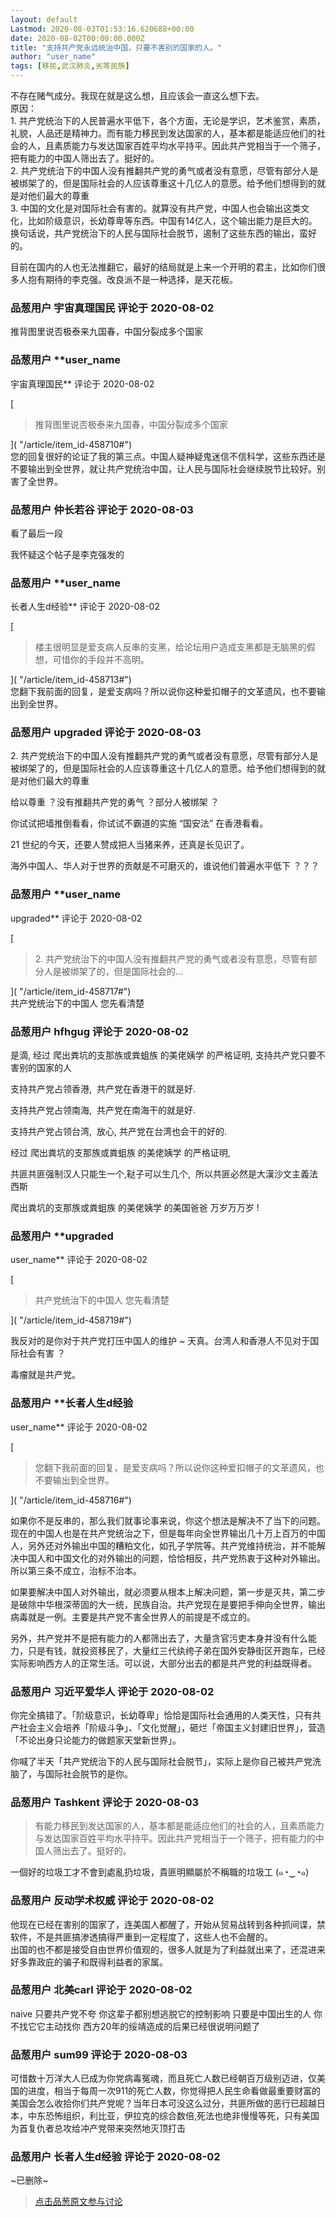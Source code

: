 ```yaml
---
layout: default
Lastmod: 2020-08-03T01:53:16.620688+00:00
date: 2020-08-02T00:00:00.000Z
title: "支持共产党永远统治中国，只要不害别的国家的人。"
author: "user_name"
tags: [移民,武汉肺炎,劣等民族]
---
```


不存在赌气成分。我现在就是这么想，且应该会一直这么想下去。  
原因：  
1\. 共产党统治下的人民普遍水平低下，各个方面，无论是学识，艺术鉴赏，素质，礼貌，人品还是精神力。而有能力移民到发达国家的人，基本都是能适应他们的社会的人，且素质能力与发达国家百姓平均水平持平。因此共产党相当于一个筛子，把有能力的中国人筛出去了。挺好的。  
2\. 共产党统治下的中国人没有推翻共产党的勇气或者没有意愿，尽管有部分人是被绑架了的，但是国际社会的人应该尊重这十几亿人的意愿。给予他们想得到的就是对他们最大的尊重  
3\. 中国的文化是对国际社会有害的。就算没有共产党，中国人也会输出这类文化，比如阶级意识，长幼尊卑等东西。中国有14亿人，这个输出能力是巨大的。换句话说，共产党统治下的人民与国际社会脱节，遏制了这些东西的输出，蛮好的。  
  
目前在国内的人也无法推翻它，最好的结局就是上来一个开明的君主，比如你们很多人抱有期待的李克强。改良派不是一种选择，是天花板。

            
### 品葱用户 **宇宙真理国民** 评论于 2020-08-02
        
推背图里说否极泰来九国春，中国分裂成多个国家
        


            
### 品葱用户 **user_name 
宇宙真理国民** 评论于 2020-08-02
        
[

> 推背图里说否极泰来九国春，中国分裂成多个国家

]( "/article/item_id-458710#")  
您的回复很好的论证了我的第三点。中国人疑神疑鬼迷信不信科学，这些东西还是不要输出到全世界，就让共产党统治中国，让人民与国际社会继续脱节比较好。别害了全世界。
        


            
### 品葱用户 **仲长若谷** 评论于 2020-08-03
        
看了最后一段  
  
我怀疑这个帖子是李克强发的
        


            
### 品葱用户 **user_name 
长者人生d经验** 评论于 2020-08-02
        
[

> 楼主很明显是爱支病人反串的支黑，给论坛用户造成支黑都是无脑黑的假想，可惜你的手段并不高明。

]( "/article/item_id-458713#")  
您翻下我前面的回复，是爱支病吗？所以说你这种爱扣帽子的文革遗风，也不要输出到全世界。
        


            
### 品葱用户 **upgraded** 评论于 2020-08-03
        
2\. 共产党统治下的中国人没有推翻共产党的勇气或者没有意愿，尽管有部分人是被绑架了的，但是国际社会的人应该尊重这十几亿人的意愿。给予他们想得到的就是对他们最大的尊重  
  
给以尊重 ？没有推翻共产党的勇气 ？部分人被绑架 ？  
  
你试试把墙推倒看看，你试试不霸道的实施 “国安法” 在香港看看。  
  
21 世纪的今天，还要人赞成把人当猪来养，还真是长见识了。  
  
海外中国人、华人对于世界的贡献是不可磨灭的，谁说他们普遍水平低下 ？？？
        


            
### 品葱用户 **user_name 
upgraded** 评论于 2020-08-02
        
[

> 2\. 共产党统治下的中国人没有推翻共产党的勇气或者没有意愿，尽管有部分人是被绑架了的，但是国际社会的...

]( "/article/item_id-458717#")  
共产党统治下的中国人 您先看清楚
        


            
### 品葱用户 **hfhgug** 评论于 2020-08-02
        
是滴, 经过 爬出粪坑的支那族或粪蛆族 的美佬姨学 的严格证明, 支持共产党只要不害别的国家的人  
  
支持共产党占领香港,  共产党在香港干的就是好.  
  
支持共产党占领南海,  共产党在南海干的就是好.  
  
支持共产党占领台湾,  放心, 共产党在台湾也会干的好的.  
  
经过 爬出粪坑的支那族或粪蛆族 的美佬姨学 的严格证明,  
  
共匪共匪强制汉人只能生一个,鞑子可以生几个,  所以共匪必然是大漢沙文主義法西斯  
  
爬出粪坑的支那族或粪蛆族 的美佬姨学 的美国爸爸 万岁万万岁 !
        


            
### 品葱用户 **upgraded 
user_name** 评论于 2020-08-02
        
[

> 共产党统治下的中国人 您先看清楚

]( "/article/item_id-458719#")  
  
我反对的是你对于共产党打压中国人的维护 ~ 天真。台湾人和香港人不见对于国际社会有害 ？  
  
毒瘤就是共产党。
        


            
### 品葱用户 **长者人生d经验 
user_name** 评论于 2020-08-02
        
[

> 您翻下我前面的回复，是爱支病吗？所以说你这种爱扣帽子的文革遗风，也不要输出到全世界。

]( "/article/item_id-458716#")  
  
如果你不是反串的，那么我们就事论事来说，你这个想法是解决不了当下的问题。现在的中国人也是在共产党统治之下，但是每年向全世界输出几十万上百万的中国人，另外还对外输出中国的糟粕文化，如孔子学院等。共产党维持统治，并不能解决中国人和中国文化的对外输出的问题，恰恰相反，共产党热衷于这种对外输出。所以第三条不成立，治标不治本。  
  
如果要解决中国人对外输出，就必须要从根本上解决问题，第一步是灭共，第二步是破除中华根深蒂固的大一统，民族自治。共产党现在是要把手伸向全世界，输出病毒就是一例。主要是共产党不害全世界人的前提是不成立的。  
  
另外，共产党并不是把有能力的人都筛出去了，大量贪官污吏本身并没有什么能力，只是有钱，就投资移民了，大量红三代纨绔子弟在国外安静街区开跑车，已经实际影响西方人的正常生活。可以说，大部分出去的都是共产党的利益既得者。
        


            
### 品葱用户 **习近平爱华人** 评论于 2020-08-02
        
你完全搞错了。「阶级意识，长幼尊卑」恰恰是国际社会通用的人类天性，只有共产社会主义会培养「阶级斗争」、「文化觉醒」，砸烂「帝国主义封建旧世界」，营造「不论出身只论能力的做题家天堂新世界」。  
  
你喊了半天「共产党统治下的人民与国际社会脱节」，实际上是你自己被共产党洗脑了，与国际社会脱节的是你。
        


            
### 品葱用户 **Tashkent** 评论于 2020-08-03
        
> 有能力移民到发达国家的人，基本都是能适应他们的社会的人，且素质能力与发达国家百姓平均水平持平。因此共产党相当于一个筛子，把有能力的中国人筛出去了。挺好的。

  
  
一個好的垃圾工才不會到處亂扔垃圾，貴匪明顯屬於不稱職的垃圾工 (๑◔‿◔๑)
        


            
### 品葱用户 **反动学术权威** 评论于 2020-08-02
        
他现在已经在害别的国家了，连美国人都醒了，开始从贸易战转到各种抓间谍，禁软件，不是共匪搞渗透搞得严重到一定程度了，这些人也不会醒的。  
出国的也不都是接受自由世界价值观的，很多人就是为了利益就出来了，还混进来好多靠政庇的骗子和既得利益者的家属。
        


            
### 品葱用户 **北美carl** 评论于 2020-08-02
        
naive 只要共产党不夸 你这辈子都别想逃脱它的控制影响 只要是中国出生的人 你不找它它主动找你 西方20年的绥靖造成的后果已经很说明问题了
        


            
### 品葱用户 **sum99** 评论于 2020-08-03
        
可惜数十万洋大人已成为你党病毒冤魂，而且死亡人数已经朝百万级别迈进，仅美国的进度，相当于每周一次911的死亡人数，你觉得把人民生命看做最重要财富的美国会怎么收拾你们共产党呢？当年日本可没这么过分，共匪所做的恶行已超越日本，中东恐怖组织，利比亚，伊拉克的综合数倍,死法也绝非慢慢等死，只有美国为首复仇者总攻给冲产党带来突然地灭顶打击
        


            
### 品葱用户 **长者人生d经验** 评论于 2020-08-02
        
~已删除~
        






> [点击品葱原文参与讨论](https://pincong.rocks/article/22438)


